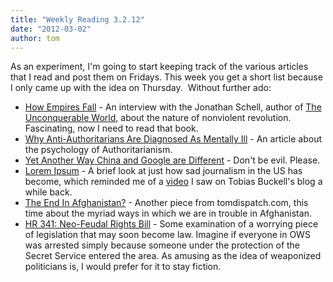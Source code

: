 ```yaml
---
title: "Weekly Reading 3.2.12"
date: "2012-03-02"
author: tom
---
```


As an experiment, I'm going to start keeping track of the various articles that I read and post them on Fridays. This week you get a short list because I only came up with the idea on Thursday.  Without further ado:

- [How Empires Fall](http://www.tomdispatch.com/post/175510/tomgram%3A_andy_kroll%2C_the_unlikely_oracle_of_occupy_wall_street/) - An interview with the Jonathan Schell, author of [The Unconquerable World](http://www.goodreads.com/book/show/1148159.The_Unconquerable_World), about the nature of nonviolent revolution. Fascinating, now I need to read that book.
- [Why Anti-Authoritarians Are Diagnosed As Mentally Ill](http://www.madinamerica.com/2012/02/why-anti-authoritarians-are-diagnosed-as-mentally-ill/) - An article about the psychology of Authoritarianism.
- [Yet Another Way China and Google are Different](http://www.cringely.com/2012/02/yet-another-way-china-and-google-are-different/) - Don't be evil. Please.
- [Lorem Ipsum](http://www.antipope.org/charlie/blog-static/2012/02/lorem-ipsum.html) - A brief look at just how sad journalism in the US has become, which reminded me of a [video](http://www.tobiasbuckell.com/2011/09/28/this-is-a-generic-tv-news-piece/) I saw on Tobias Buckell's blog a while back.
- [The End In Afghanistan?](http://www.tomdispatch.com/post/175509/tomgram%3A_engelhardt_and_turse%2C_the_end_in_afghanistan/) - Another piece from tomdispatch.com, this time about the myriad ways in which we are in trouble in Afghanistan.
- [HR 341: Neo-Feudal Rights Bill](http://globalguerrillas.typepad.com/globalguerrillas/2012/03/hr-341-neo-feudal-rights-bill-.html) - Some examination of a worrying piece of legislation that may soon become law. Imagine if everyone in OWS was arrested simply because someone under the protection of the Secret Service entered the area. As amusing as the idea of weaponized politicians is, I would prefer for it to stay fiction.
